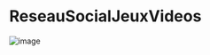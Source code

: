 # ReseauSocialJeuxVideos

![image](https://user-images.githubusercontent.com/93045942/178140552-7cbbbd9f-ec47-4463-ad52-e2aaa48cf489.png)
